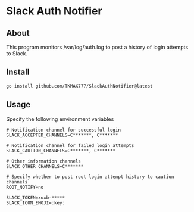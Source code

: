 # Slack Auth Notifier

## About

This program monitors /var/log/auth.log to post a history of login attempts to Slack.

## Install

```sh
go install github.com/TKMAX777/SlackAuthNotifier@latest
```

## Usage

Specify the following environment variables

```
# Notification channel for successful login
SLACK_ACCEPTED_CHANNELS=C*******, C*******

# Notification channel for failed login attempts
SLACK_CAUTION_CHANNELS=C*******, C*******

# Other information channels
SLACK_OTHER_CHANNELS=C*******

# Specify whether to post root login attempt history to caution channels
ROOT_NOTIFY=no

SLACK_TOKEN=xoxb-*****
SLACK_ICON_EMOJI=:key:
```
